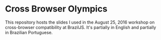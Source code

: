 # Cross Browser Olympics

This repository hosts the slides I used in the August 25, 2016 workshop on
cross-browser compatibility at BrazilJS. It's partially in English and partially in Brazilian Portuguese.
